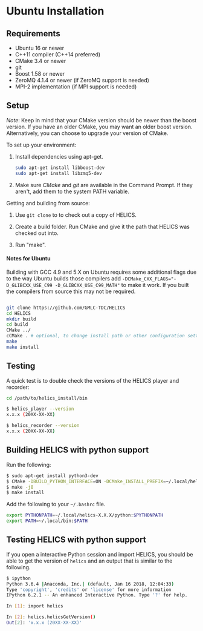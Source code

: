 Ubuntu Installation
===================

Requirements
------------

* Ubuntu 16 or newer
* C++11 compiler (C++14 preferred)
* CMake 3.4 or newer
* git
* Boost 1.58 or newer
* ZeroMQ 4.1.4 or newer (if ZeroMQ support is needed)
* MPI-2 implementation (if MPI support is needed)

Setup
-----

*Note*: Keep in mind that your CMake version should be newer than the boost version. If you have an older CMake, you may want an older boost version. Alternatively, you can choose to upgrade your version of CMake.

To set up your environment:

1. Install dependencies using apt-get.

   ```bash
   sudo apt-get install libboost-dev
   sudo apt-get install libzmq5-dev
   ```

2. Make sure *CMake* and *git* are available in the Command Prompt. If they aren't, add them to the system PATH variable.

Getting and building from source:

1. Use `git clone` to to check out a copy of HELICS.

2. Create a build folder. Run CMake and give it the path that HELICS was checked out into.

3. Run "make".

#### Notes for Ubuntu

Building with GCC 4.9 and 5.X on Ubuntu requires some additional flags due to the way Ubuntu builds those compilers
add ``-DCMake_CXX_FLAGS="-D_GLIBCXX_USE_C99 -D_GLIBCXX_USE_C99_MATH"`` to make it work.
If you built the compilers from source this may not be required.

```bash

git clone https://github.com/GMLC-TDC/HELICS
cd HELICS
mkdir build
cd build
CMake ../
cCMake . # optional, to change install path or other configuration settings
make
make install
```

Testing
-------

A quick test is to double check the versions of the HELICS player and recorder:

```bash
cd /path/to/helics_install/bin

$ helics_player --version
x.x.x (20XX-XX-XX)

$ helics_recorder --version
x.x.x (20XX-XX-XX)
```

Building HELICS with python support
-----------------------------------

Run the following:

```bash
$ sudo apt-get install python3-dev
$ CMake -DBUILD_PYTHON_INTERFACE=ON -DCMake_INSTALL_PREFIX=~/.local/helics-X.X.X/ ..
$ make -j8
$ make install
```

Add the following to your `~/.bashrc` file.

```bash
export PYTHONPATH=~/.local/helics-X.X.X/python:$PYTHONPATH
export PATH=~/.local/bin:$PATH
```

Testing HELICS with python support
----------------------------------

If you open a interactive Python session and import HELICS, you should be able to get the version of `helics` and an output that is similar to the following.

```bash
$ ipython
Python 3.6.4 |Anaconda, Inc.| (default, Jan 16 2018, 12:04:33)
Type 'copyright', 'credits' or 'license' for more information
IPython 6.2.1 -- An enhanced Interactive Python. Type '?' for help.

In [1]: import helics

In [2]: helics.helicsGetVersion()
Out[2]: 'x.x.x (20XX-XX-XX)'

```

